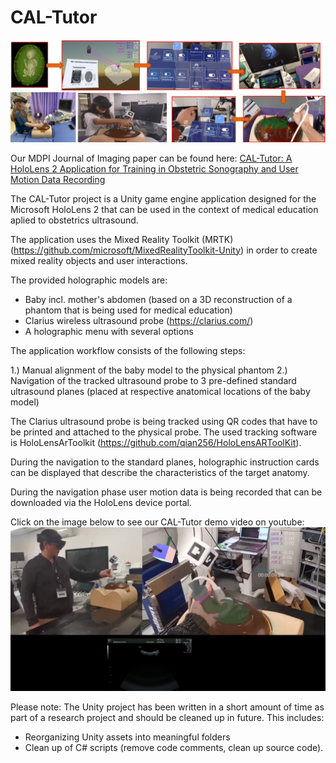 # CAL-Tutor

![Example Image](README_files/CAL-Tutor_graphical_workflow_overview.png)

Our MDPI Journal of Imaging paper can be found here: [CAL-Tutor: A HoloLens 2 Application for Training in Obstetric Sonography and User Motion Data Recording](https://www.mdpi.com/2313-433X/9/1/6)

The CAL-Tutor project is a Unity game engine application designed for the Microsoft HoloLens 2 that can be used in the context of medical education aplied to obstetrics ultrasound. 

The application uses the Mixed Reality Toolkit (MRTK) (https://github.com/microsoft/MixedRealityToolkit-Unity) in order to create mixed reality objects and user interactions. 

The provided holographic models are: 
- Baby incl. mother's abdomen (based on a 3D reconstruction of a phantom that is being used for medical education)
- Clarius wireless ultrasound probe (https://clarius.com/)
- A holographic menu with several options

The application workflow consists of the following steps: 

1.) Manual alignment of the baby model to the physical phantom
2.) Navigation of the tracked ultrasound probe to 3 pre-defined standard ultrasound planes (placed at respective anatomical locations of the baby model)

The Clarius ultrasound probe is being tracked using QR codes that have to be printed and attached to the physical probe. 
The used tracking software is HoloLensArToolkit (https://github.com/qian256/HoloLensARToolKit).

During the navigation to the standard planes, holographic instruction cards can be displayed that describe the characteristics of the target anatomy. 

During the navigation phase user motion data is being recorded that can be downloaded via the HoloLens device portal. 

Click on the image below to see our CAL-Tutor demo video on youtube:
[![Watch the video](/README_files/CAL-Tutor_demo_video_screenshot.png)](https://youtu.be/g0X4uLhCjoI)

Please note: 
The Unity project has been written in a short amount of time as part of a research project and should be cleaned up in future. 
This includes: 
- Reorganizing Unity assets into meaningful folders
- Clean up of C# scripts (remove code comments, clean up source code). 


